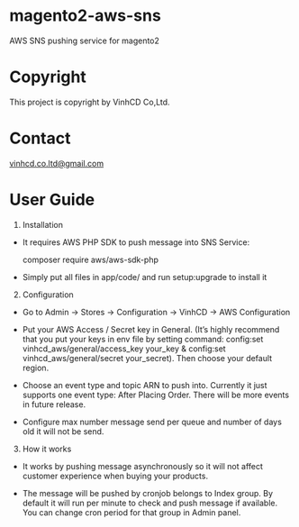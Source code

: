 # magento2-aws-sns
AWS SNS pushing service for magento2

# Copyright
This project is copyright by VinhCD Co,Ltd.

# Contact
vinhcd.co.ltd@gmail.com

# User Guide
  
 1. Installation
 
 - It requires AWS PHP SDK to push message into SNS Service:
 
   composer require aws/aws-sdk-php
 
 - Simply put all files in app/code/ and run setup:upgrade to install it
 
 
 2. Configuration
 
 - Go to Admin → Stores → Configuration → VinhCD → AWS Configuration
 
 - Put your AWS Access / Secret key in General. (It’s highly recommend that you put your keys in env file by setting command: config:set vinhcd_aws/general/access_key your_key & config:set vinhcd_aws/general/secret your_secret). Then choose your default region.
 
 - Choose an event type and topic ARN to push into. Currently it just supports one event type: After Placing Order. There will be more events in future release.
 
 - Configure max number message send per queue and number of days old it will not be send.
 
 
 3. How it works
 
 - It works by pushing message asynchronously so it will not affect customer experience when buying your products.
 
 - The message will be pushed by cronjob belongs to Index group. By default it will run per minute to check and push message if available. You can change cron period for that group in Admin panel.